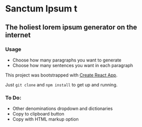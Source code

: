 # Sanctum Ipsum t

## The holiest lorem ipsum generator on the internet

### Usage
* Choose how many paragraphs you want to generate
* Choose how many sentences you want in each paragraph

This project was bootstrapped with [Create React App](https://github.com/facebookincubator/create-react-app).

Just `git clone` and `npm install` to get up and running.

### To Do:
* Other denominations dropdown and dictionaries
* Copy to clipboard button
* Copy with HTML markup option
